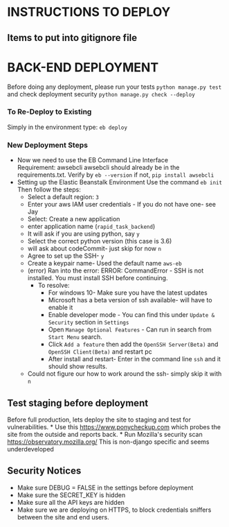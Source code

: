 INSTRUCTIONS TO DEPLOY
======================

Items to put into gitignore file
--------------------------------


BACK-END DEPLOYMENT
===================

Before doing any deployment, please run your tests ```python manage.py test``` and check 
deployment security ```python manage.py check --deploy```

### To Re-Deploy to Existing

Simply in the environment type: `eb deploy`

### New Deployment Steps
* Now we need to use the EB Command Line Interface  
Requirement: awsebcli 
awsebcli should already be in the requirements.txt. Verify by ```eb --version``` if not, ```pip install awsebcli```    
* Setting up the Elastic Beanstalk Environment 
    Use the command ```eb init```    
    Then follow the steps:
    * Select a default region: `3`  
    * Enter your aws IAM user credentials - If you do not have one- see Jay 
    * Select: Create a new application
    * enter application name (`rapid_task_backend`)
    * It will ask if you are using python, say `y`
    * Select the correct python version (this case is 3.6)
    * will ask about codeCommit- just skip for now `n`
    * Agree to set up the SSH- `y`
    * Create a keypair name- Used the default name `aws-eb`
    * (error) Ran into the error: ERROR: CommandError - SSH is not installed. You must install SSH before continuing.
        * To resolve:  
            * For windows 10- Make sure you have the latest updates
            * Microsoft has a beta version of ssh available- will have to enable it
            * Enable developer mode - You can find this under ```Update & Security``` section in ```Settings```  
            * Open ```Manage Optional Features``` - Can run in search from `Start Menu` search.
            * Click `Add a feature` then add the `OpenSSH Server(Beta)` and `OpenSSH Client(Beta)` and restart pc
            * After install and restart- Enter in the command line ```ssh``` and it should show results.
    * Could not figure our how to work around the ssh- simply skip it with `n`
    
 
  



Test staging before deployment
------------------------------
Before full production, lets deploy the site to staging and test for vulnerabilities.
    * Use this https://www.ponycheckup.com which probes the site from the outside and reports back.
    * Run Mozilla's security scan https://observatory.mozilla.org/ This is non-django specific and seems underdeveloped

Security Notices
----------------
* Make sure DEBUG = FALSE in the settings before deployment
* Make sure the SECRET_KEY is hidden
* Make sure all the API keys are hidden
* Make sure we are deploying on HTTPS, to block credentials sniffers between the site and end users.
